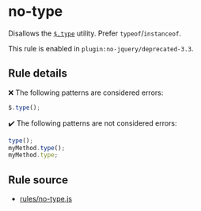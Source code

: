 # no-type

Disallows the [`$.type`](https://api.jquery.com/jQuery.type/) utility. Prefer `typeof`/`instanceof`.

This rule is enabled in `plugin:no-jquery/deprecated-3.3`.

## Rule details

❌ The following patterns are considered errors:
```js
$.type();
```

✔️ The following patterns are not considered errors:
```js
type();
myMethod.type();
myMethod.type;
```
## Rule source

* [rules/no-type.js](../rules/no-type.js)
